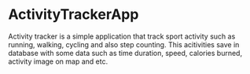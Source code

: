 # ActivityTrackerApp
Activity tracker is a simple application that track sport activity such as running, walking, cycling and also step counting. This acitivities save in database
with some data such as time duration, speed, calories burned, activity image on map and etc.  
